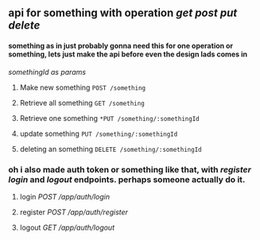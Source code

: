 ##  api for something with operation *get* *post* *put* *delete*
#### something as in just probably gonna need this for one operation or something, lets just make the api before even the design lads comes in
*somethingId as params*

1. Make new something
`POST /something`

2. Retrieve all something
`GET /something`

3. Retrieve one something
`*PUT /something/:somethingId`

4. update something
`PUT /something/:somethingId`

5. deleting an something
`DELETE /something/:somethingId`


### oh i also made auth token or something like that, with *register* *login* and *logout* endpoints. perhaps someone actually do it.

1. login
*POST /app/auth/login*

2. register
*POST /app/auth/register*

2. logout
*GET /app/auth/logout*
